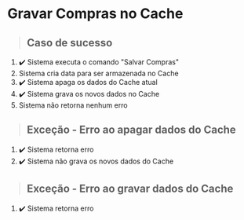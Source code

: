 # Gravar Compras no Cache

> ## Caso de sucesso
1. ✔️ Sistema executa o comando "Salvar Compras"
2. Sistema cria data para ser armazenada no Cache
3. ✔️ Sistema apaga os dados do Cache atual
4. ✔️ Sistema grava os novos dados no Cache  
5. Sistema não retorna nenhum erro

> ## Exceção - Erro ao apagar dados do Cache
1. ✔️ Sistema retorna erro
2. ✔️ Sistema não grava os novos dados do Cache

> ## Exceção - Erro ao gravar dados do Cache
1. ✔️ Sistema retorna erro
